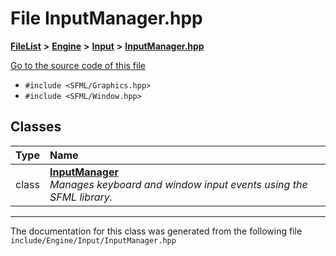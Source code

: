 

# File InputManager.hpp



[**FileList**](files.md) **>** [**Engine**](dir_7dd3fffce23fd825de4eb623b113c1bd.md) **>** [**Input**](dir_011a5bb273ab46acf9be02ac4bf7f0a3.md) **>** [**InputManager.hpp**](InputManager_8hpp.md)

[Go to the source code of this file](InputManager_8hpp_source.md)



* `#include <SFML/Graphics.hpp>`
* `#include <SFML/Window.hpp>`















## Classes

| Type | Name |
| ---: | :--- |
| class | [**InputManager**](classInputManager.md) <br>_Manages keyboard and window input events using the SFML library._  |



















































------------------------------
The documentation for this class was generated from the following file `include/Engine/Input/InputManager.hpp`

